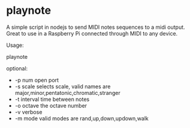 # playnote
A simple script in nodejs to send MIDI notes sequences to a midi output.
Great to use in a Raspberry Pi connected through MIDI to any device.

Usage:

playnote

optional:
  * -p num  open port
  * -s scale selects scale, valid names are major,minor,pentatonic,chromatic,stranger
  * -t interval time between notes
  * -o octave the octave number
  * -v verbose
  * -m mode valid modes are rand,up,down,updown,walk
